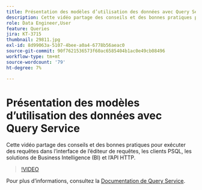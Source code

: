 ```yaml
---
title: Présentation des modèles d’utilisation des données avec Query Service
description: Cette vidéo partage des conseils et des bonnes pratiques pour exécuter des requêtes dans l’interface de l’éditeur de requêtes, les clients PSQL, les solutions de Business Intelligence (BI) et l’API HTTP.
role: Data Engineer,User
feature: Queries
jira: KT-3715
thumbnail: 29811.jpg
exl-id: 8d99063a-5107-4bee-a0a4-6778b56aeac0
source-git-commit: 90f7621536573f60ac6585404b1ac0e49cb08496
workflow-type: tm+mt
source-wordcount: '79'
ht-degree: 7%

---
```


# Présentation des modèles d’utilisation des données avec Query Service

Cette vidéo partage des conseils et des bonnes pratiques pour exécuter des requêtes dans l’interface de l’éditeur de requêtes, les clients PSQL, les solutions de Business Intelligence (BI) et l’API HTTP.

>[!VIDEO](https://video.tv.adobe.com/v/29811?quality=12&learn=on)

Pour plus d’informations, consultez la [Documentation de Query Service](https://experienceleague.adobe.com/docs/experience-platform/query/home.html?lang=fr).
